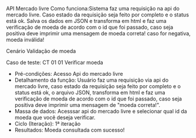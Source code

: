 API Mercado livre
Como funciona:Sistema faz uma requisição na api do mercado livre.
Caso estado da requisição seja feito por completo e o status está ok.
Salva os dados em JSON e transforma em html e faz uma verificação de moeda de acordo com o id que foi passado, caso seja positiva deve imprimir uma mensagem de moeda correta! caso for negativa, moeda inválida!


Cenário Validação de moeda

Caso de teste: CT 01 01 Verificar moeda
- Pré-condições: Acesso Api do mercado livre
- Detalhamento da função: 
Usuário faz uma requisição via api do mercado livre, caso estado da requisição seja feito por completo e o status está ok, o arquivo JSON, transforma em html e faz uma verificação de moeda de acordo com o id que foi passado, caso seja positiva deve imprimir uma mensagem de "moeda correta!".
- Massa de dados: Acesssar api do mercado livre e selecionar qual id da moeda que você deseja verificar.
- Ciclo (Iteração): 1ª iteração
- Resultados: Moeda consultada com sucesso!
